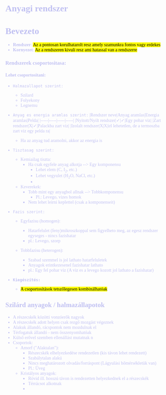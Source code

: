 <span style="font-family:'cascadia code'">
<font color=#c1c1f2>

# Anyagi rendszer
# Bevezeto
- __Rendszer__: <mark>Az a pontosan korulhatarolt resz amely szamunkra fontos vagy erdekes</mark>
- __Kornyezet__: <mark>Az a rendszeren kivuli resz ami hatassal van a rendszerre</mark>
### Rendszerek csoportositasa:
#### Lehet csoportositani:
- `Halmazallapot szerint:`
  - Szilard
  - Folyekony
  - Legnemu
- `Anyag es energia aramlas szerint:`
    |Rendszer neve|Anyag aramlas|Energia aramlas|Pelda|
    |-----|-----|-----|-----|
    |Nyitott/Nyilt rendszer|$\checkmark$|$\checkmark$|Egy pohar viz|
    |Zart rendszer|X|$\checkmark$|Palackba zart viz|
    |Izolalt rendszer|X|X|irl lehetetlen, de a termoszba zart viz egy pelda ra|
    - Ha az anyag tud aramolni, akkor az energia is
- `Tisztasag szerint:`

  - Kemiailag tiszta:
    - Ha csak egyfele anyag alkotja --> Egy komponensu
      - Lehet elem (C, I<sub>2</sub>, etc.)
      - Lehet vegyulet (H<sub>2</sub>O, NaCl, etc.)
      - 
  - Keverekek:
    - Tobb mint egy anyagbol allnak --> Tobbkomponensu
      - Pl.: Levego, vizes homok
    - Nem lehet leirni keplettel (csak a komponenseit)

- `Fazis szerint:`
  - Egyfazisu (homogen):
    - Hatarfelulet (feny)mikroszkoppal sem figyelheto meg, az egesz rendszer egyseges - nincs fazishatar
    - pl.: Levego, szorp

  - Tobbfazisu (heterogen):
    - Szabad szemmel is jol lathato hatarfeluletek
    - Anyagok erintkezesenel fazishatar lathato
    - pl.: Egy fel pohar viz (A viz es a levego kozott jol lathato a fazishatar)
- __`Kiegészítés:`__
  - <mark>A csoportosítások tetszőlegesen kombinálhatóak</mark>
##
## Szilárd anyagok / halmazállapotok



- A részecskék közötti vonzóerők nagyok
- A részecskék adott helyen csak rezgő mozgást végeznek
- Alakuk állandó, rácspontok nem mozdulnak el
- Térfogatuk állandó - nem összenyomhatóak
- Külső erővel szemben ellenállást mutatnak
n 
- Csoportok:
  - Amorf ("Alaktalan"):
    - Részecskék elhelyezkedése rendezetlen (kis távon lehet rendezett)
    - Szabálytalan alakú
    - Nincs meghatározott olvadás/forráspont (Lágyulási hőmérsékletük van)
    - Pl.: Üveg
  - Kristályos anyagok:
    - Rövid ill. hosszú távon is rendezetten helyezkednek el a részecskék
    - Térrácsot alkotnak
    - 
</span>